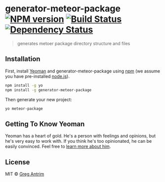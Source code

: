 # generator-meteor-package [![NPM version][npm-image]][npm-url] [![Build Status][travis-image]][travis-url] [![Dependency Status][daviddm-image]][daviddm-url]
> generates metoer package directory structure and files

## Installation

First, install [Yeoman](http://yeoman.io) and generator-meteor-package using [npm](https://www.npmjs.com/) (we assume you have pre-installed [node.js](https://nodejs.org/)).

```bash
npm install -g yo
npm install -g generator-meteor-package
```

Then generate your new project:

```bash
yo meteor-package
```

## Getting To Know Yeoman

Yeoman has a heart of gold. He&#39;s a person with feelings and opinions, but he&#39;s very easy to work with. If you think he&#39;s too opinionated, he can be easily convinced. Feel free to [learn more about him](http://yeoman.io/).

## License

MIT © [Greg Antrim]()


[npm-image]: https://badge.fury.io/js/generator-meteor-package.svg
[npm-url]: https://npmjs.org/package/generator-meteor-package
[travis-image]: https://travis-ci.org/gantrim/generator-meteor-package.svg?branch=master
[travis-url]: https://travis-ci.org/gantrim/generator-meteor-package
[daviddm-image]: https://david-dm.org/gantrim/generator-meteor-package.svg?theme=shields.io
[daviddm-url]: https://david-dm.org/gantrim/generator-meteor-package
